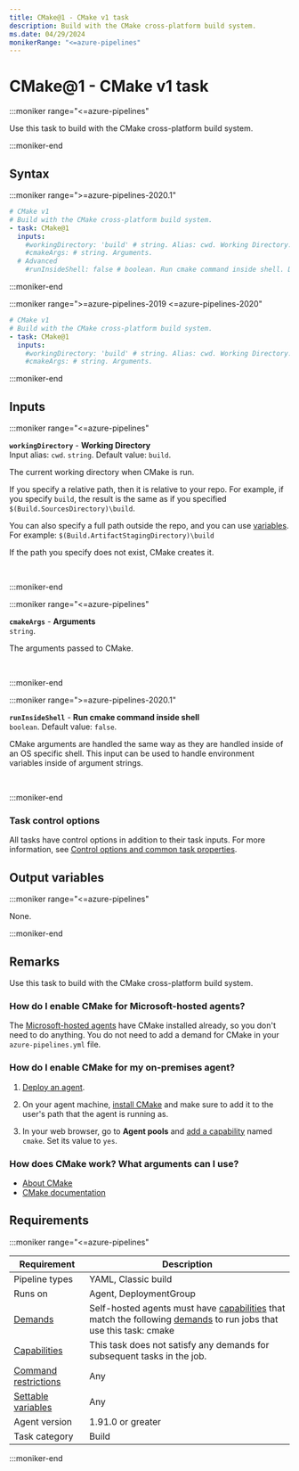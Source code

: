 ```yaml
---
title: CMake@1 - CMake v1 task
description: Build with the CMake cross-platform build system.
ms.date: 04/29/2024
monikerRange: "<=azure-pipelines"
---
```


# CMake@1 - CMake v1 task

<!-- :::description::: -->
:::moniker range="<=azure-pipelines"

<!-- :::editable-content name="description"::: -->
Use this task to build with the CMake cross-platform build system.
<!-- :::editable-content-end::: -->

:::moniker-end
<!-- :::description-end::: -->

<!-- :::syntax::: -->
## Syntax

:::moniker range=">=azure-pipelines-2020.1"

```yaml
# CMake v1
# Build with the CMake cross-platform build system.
- task: CMake@1
  inputs:
    #workingDirectory: 'build' # string. Alias: cwd. Working Directory. Default: build.
    #cmakeArgs: # string. Arguments. 
  # Advanced
    #runInsideShell: false # boolean. Run cmake command inside shell. Default: false.
```

:::moniker-end

:::moniker range=">=azure-pipelines-2019 <=azure-pipelines-2020"

```yaml
# CMake v1
# Build with the CMake cross-platform build system.
- task: CMake@1
  inputs:
    #workingDirectory: 'build' # string. Alias: cwd. Working Directory. Default: build.
    #cmakeArgs: # string. Arguments.
```

:::moniker-end


<!-- :::syntax-end::: -->

<!-- :::inputs::: -->
## Inputs

<!-- :::item name="workingDirectory"::: -->
:::moniker range="<=azure-pipelines"

**`workingDirectory`** - **Working Directory**<br>
Input alias: `cwd`. `string`. Default value: `build`.<br>
<!-- :::editable-content name="helpMarkDown"::: -->
The current working directory when CMake is run.

If you specify a relative path, then it is relative to your repo. For example, if you specify `build`, the result is the same as if you specified `$(Build.SourcesDirectory)\build`.

You can also specify a full path outside the repo, and you can use [variables](/azure/devops/pipelines/build/variables). For example: `$(Build.ArtifactStagingDirectory)\build`

If the path you specify does not exist, CMake creates it.
<!-- :::editable-content-end::: -->
<br>

:::moniker-end
<!-- :::item-end::: -->
<!-- :::item name="cmakeArgs"::: -->
:::moniker range="<=azure-pipelines"

**`cmakeArgs`** - **Arguments**<br>
`string`.<br>
<!-- :::editable-content name="helpMarkDown"::: -->
The arguments passed to CMake.
<!-- :::editable-content-end::: -->
<br>

:::moniker-end
<!-- :::item-end::: -->
<!-- :::item name="runInsideShell"::: -->
:::moniker range=">=azure-pipelines-2020.1"

**`runInsideShell`** - **Run cmake command inside shell**<br>
`boolean`. Default value: `false`.<br>
<!-- :::editable-content name="helpMarkDown"::: -->
CMake arguments are handled the same way as they are handled inside of an OS specific shell. This input can be used to handle environment variables inside of argument strings.
<!-- :::editable-content-end::: -->
<br>

:::moniker-end
<!-- :::item-end::: -->

### Task control options

All tasks have control options in addition to their task inputs. For more information, see [Control options and common task properties](/azure/devops/pipelines/yaml-schema/steps-task#common-task-properties).
<!-- :::inputs-end::: -->

<!-- :::outputVariables::: -->
## Output variables

:::moniker range="<=azure-pipelines"

None.

:::moniker-end
<!-- :::outputVariables-end::: -->

<!-- :::remarks::: -->
<!-- :::editable-content name="remarks"::: -->
## Remarks

Use this task to build with the CMake cross-platform build system.

### How do I enable CMake for Microsoft-hosted agents?

The [Microsoft-hosted agents](/azure/devops/pipelines/agents/hosted) have CMake installed already, so you don't need to do anything. You do not need to add a demand for CMake in your `azure-pipelines.yml` file.


### How do I enable CMake for my on-premises agent?

1. [Deploy an agent](/azure/devops/pipelines/agents/agents#install).

1. On your agent machine, [install CMake](https://cmake.org/install/) and make sure to add it to the user's path that the agent is running as.

1. In your web browser, go to **Agent pools** and [add a capability](/azure/devops/pipelines/process/demands#manually-entered-demands) named `cmake`. Set its value to `yes`.

### How does CMake work? What arguments can I use?

* [About CMake](https://cmake.org/overview/)
* [CMake documentation](https://cmake.org/documentation/)
<!-- :::editable-content-end::: -->
<!-- :::remarks-end::: -->

<!-- :::examples::: -->
<!-- :::editable-content name="examples"::: -->
<!-- :::editable-content-end::: -->
<!-- :::examples-end::: -->

<!-- :::properties::: -->
## Requirements

:::moniker range="<=azure-pipelines"

| Requirement | Description |
|-------------|-------------|
| Pipeline types | YAML, Classic build |
| Runs on | Agent, DeploymentGroup |
| [Demands](/azure/devops/pipelines/process/demands) | Self-hosted agents must have [capabilities](/azure/devops/pipelines/agents/agents#capabilities) that match the following [demands](/azure/devops/pipelines/process/demands) to run jobs that use this task: cmake |
| [Capabilities](/azure/devops/pipelines/agents/agents#capabilities) | This task does not satisfy any demands for subsequent tasks in the job. |
| [Command restrictions](/azure/devops/pipelines/security/templates#agent-logging-command-restrictions) | Any |
| [Settable variables](/azure/devops/pipelines/security/templates#agent-logging-command-restrictions) | Any |
| Agent version |  1.91.0 or greater |
| Task category | Build |

:::moniker-end
<!-- :::properties-end::: -->

<!-- :::see-also::: -->
<!-- :::editable-content name="seeAlso"::: -->
<!-- :::editable-content-end::: -->
<!-- :::see-also-end::: -->